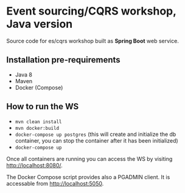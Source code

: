 # Event sourcing/CQRS workshop, Java version

Source code for es/cqrs workshop built as **Spring Boot** web service.

## Installation pre-requirements

- Java 8
- Maven
- Docker (Compose)

## How to run the WS

* `mvn clean install`
* `mvn docker:build`
* `docker-compose up postgres` (this will create and initialize the db container, you can stop the container after it has been initialized)
* `docker-compose up`

Once all containers are running you can access the WS by visiting [http://localhost:8080/](http://localhost:8080/).

The Docker Compose script provides also a PGADMIN client. It is accessable from [http://localhost:5050](http://localhost:5050).
